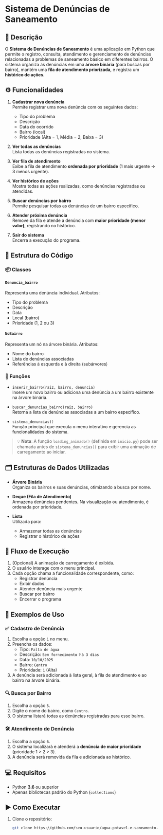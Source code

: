 # Sistema de Denúncias de Saneamento

## 📌 Descrição
O **Sistema de Denúncias de Saneamento** é uma aplicação em Python que permite o registro, consulta, atendimento e gerenciamento de denúncias relacionadas a problemas de saneamento básico em diferentes bairros. O sistema organiza as denúncias em uma **árvore binária** (para buscas por bairro), mantém uma **fila de atendimento priorizada**, e registra um **histórico de ações**.

## ⚙️ Funcionalidades

1. **Cadastrar nova denúncia**  
   Permite registrar uma nova denúncia com os seguintes dados:
   - Tipo do problema
   - Descrição
   - Data do ocorrido
   - Bairro (local)
   - Prioridade (Alta = 1, Média = 2, Baixa = 3)

2. **Ver todas as denúncias**  
   Lista todas as denúncias registradas no sistema.

3. **Ver fila de atendimento**  
   Exibe a fila de atendimento **ordenada por prioridade** (1 mais urgente → 3 menos urgente).

4. **Ver histórico de ações**  
   Mostra todas as ações realizadas, como denúncias registradas ou atendidas.

5. **Buscar denúncias por bairro**  
   Permite pesquisar todas as denúncias de um bairro específico.

6. **Atender próxima denúncia**  
   Remove da fila e atende a denúncia com **maior prioridade (menor valor)**, registrando no histórico.

0. **Sair do sistema**  
   Encerra a execução do programa.

## 🧱 Estrutura do Código

### 📦 Classes

#### `Denuncia_bairro`
Representa uma denúncia individual. Atributos:
- Tipo do problema
- Descrição
- Data
- Local (bairro)
- Prioridade (1, 2 ou 3)

#### `NoBairro`
Representa um nó na árvore binária. Atributos:
- Nome do bairro
- Lista de denúncias associadas
- Referências à esquerda e à direita (subárvores)

### 🔧 Funções

- `inserir_bairro(raiz, bairro, denuncia)`  
  Insere um novo bairro ou adiciona uma denúncia a um bairro existente na árvore binária.

- `buscar_denuncias_bairro(raiz, bairro)`  
  Retorna a lista de denúncias associadas a um bairro específico.

- `sistema_denuncias()`  
  Função principal que executa o menu interativo e gerencia as funcionalidades do sistema.

> 💡 **Nota**: A função `loading_animado()` (definida em `inicio.py`) pode ser chamada antes de `sistema_denuncias()` para exibir uma animação de carregamento ao iniciar.

## 🗂️ Estruturas de Dados Utilizadas

- **Árvore Binária**  
  Organiza os bairros e suas denúncias, otimizando a busca por nome.

- **Deque (Fila de Atendimento)**  
  Armazena denúncias pendentes. Na visualização ou atendimento, é ordenada por prioridade.

- **Lista**  
  Utilizada para:
  - Armazenar todas as denúncias
  - Registrar o histórico de ações

## 🔁 Fluxo de Execução

1. (Opcional) A animação de carregamento é exibida.
2. O usuário interage com o menu principal.
3. Cada opção chama a funcionalidade correspondente, como:
   - Registrar denúncia
   - Exibir dados
   - Atender denúncia mais urgente
   - Buscar por bairro
   - Encerrar o programa

## 🧪 Exemplos de Uso

### ✅ Cadastro de Denúncia
1. Escolha a opção `1` no menu.
2. Preencha os dados:
   - Tipo: `Falta de água`
   - Descrição: `Sem fornecimento há 3 dias`
   - Data: `10/10/2025`
   - Bairro: `Centro`
   - Prioridade: `1` (Alta)
3. A denúncia será adicionada à lista geral, à fila de atendimento e ao bairro na árvore binária.

### 🔍 Busca por Bairro
1. Escolha a opção `5`.
2. Digite o nome do bairro, como `Centro`.
3. O sistema listará todas as denúncias registradas para esse bairro.

### 🛠️ Atendimento de Denúncia
1. Escolha a opção `6`.
2. O sistema localizará e atenderá a **denúncia de maior prioridade** (prioridade 1 > 2 > 3).
3. A denúncia será removida da fila e adicionada ao histórico.

## 💻 Requisitos
- Python **3.6** ou superior
- Apenas bibliotecas padrão do Python (`collections`)

## ▶️ Como Executar

1. Clone o repositório:
   ```bash
   git clone https://github.com/seu-usuario/agua-potavel-e-saneamento.git

